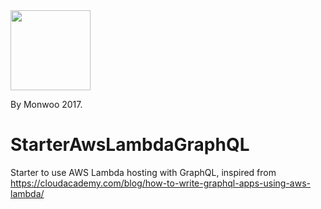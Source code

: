 <img src="http://monwoo.com/assets/medias/LogoMonwoo-128.png" width="128" height="128" />

By Monwoo 2017.

# StarterAwsLambdaGraphQL
Starter to use AWS Lambda hosting with GraphQL, inspired from https://cloudacademy.com/blog/how-to-write-graphql-apps-using-aws-lambda/
